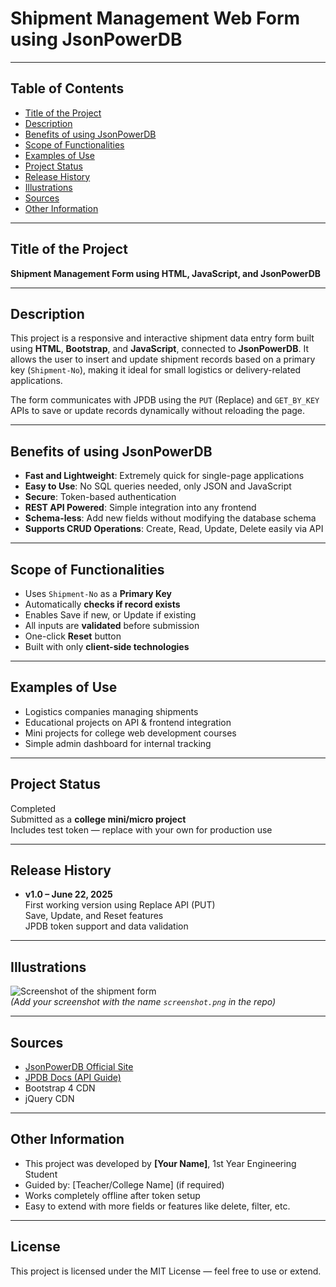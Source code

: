 #  Shipment Management Web Form using JsonPowerDB

---

##  Table of Contents

- [Title of the Project](#-title-of-the-project)
- [Description](#-description)
- [Benefits of using JsonPowerDB](#-benefits-of-using-jsonpowerdb)
- [Scope of Functionalities](#-scope-of-functionalities)
- [Examples of Use](#-examples-of-use)
- [Project Status](#-project-status)
- [Release History](#-release-history)
- [Illustrations](#-illustrations)
- [Sources](#-sources)
- [Other Information](#-other-information)

---

##  Title of the Project

**Shipment Management Form using HTML, JavaScript, and JsonPowerDB**

---

##  Description

This project is a responsive and interactive shipment data entry form built using **HTML**, **Bootstrap**, and **JavaScript**, connected to **JsonPowerDB**. It allows the user to insert and update shipment records based on a primary key (`Shipment-No`), making it ideal for small logistics or delivery-related applications.

The form communicates with JPDB using the `PUT` (Replace) and `GET_BY_KEY` APIs to save or update records dynamically without reloading the page.

---

##  Benefits of using JsonPowerDB

-  **Fast and Lightweight**: Extremely quick for single-page applications
-  **Easy to Use**: No SQL queries needed, only JSON and JavaScript
-  **Secure**: Token-based authentication
-  **REST API Powered**: Simple integration into any frontend
-  **Schema-less**: Add new fields without modifying the database schema
-  **Supports CRUD Operations**: Create, Read, Update, Delete easily via API

---

##  Scope of Functionalities

- Uses `Shipment-No` as a **Primary Key**
- Automatically **checks if record exists**
- Enables Save if new, or Update if existing
- All inputs are **validated** before submission
- One-click **Reset** button
- Built with only **client-side technologies**

---

##  Examples of Use

- Logistics companies managing shipments
- Educational projects on API & frontend integration
- Mini projects for college web development courses
- Simple admin dashboard for internal tracking

---

##  Project Status

 Completed  
 Submitted as a **college mini/micro project**  
 Includes test token — replace with your own for production use

---

##  Release History

- **v1.0 – June 22, 2025**  
   First working version using Replace API (PUT)  
   Save, Update, and Reset features  
   JPDB token support and data validation  

---

##  Illustrations

![Screenshot of the shipment form](screenshot.png)  
*(Add your screenshot with the name `screenshot.png` in the repo)*

---

##  Sources
- [JsonPowerDB Official Site](https://login2explore.com/jpdb)
- [JPDB Docs (API Guide)](https://login2explore.com/jpdb/docs.html)
- Bootstrap 4 CDN  
- jQuery CDN

---

##  Other Information

- This project was developed by **[Your Name]**, 1st Year Engineering Student
- Guided by: [Teacher/College Name] (if required)
- Works completely offline after token setup
- Easy to extend with more fields or features like delete, filter, etc.

---

##  License

This project is licensed under the MIT License — feel free to use or extend.
